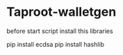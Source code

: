 # Taproot-walletgen

before start script install this libraries

pip install ecdsa
pip install hashlib
